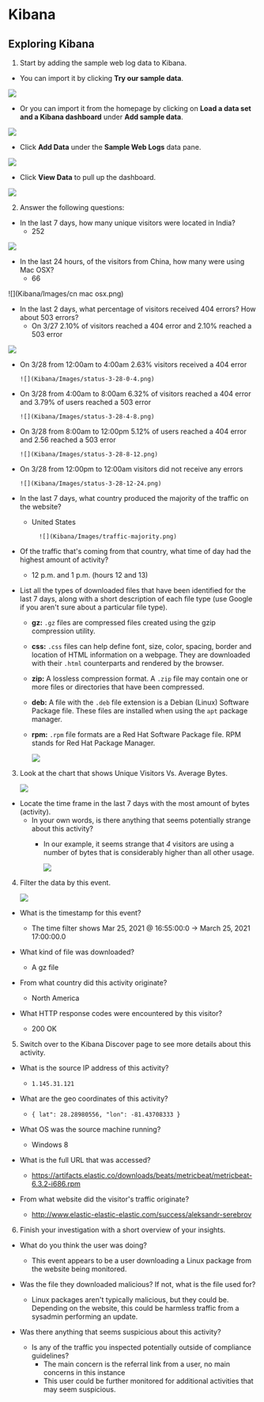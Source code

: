 # Kibana

## Exploring Kibana

1. Start by adding the sample web log data to Kibana.

- You can import it by clicking **Try our sample data**.

![](Images/Welcome.png)

- Or you can import it from the homepage by clicking on **Load a data set and a Kibana dashboard** under **Add sample data**.

![](Images/add-data.png)

- Click **Add Data** under the **Sample Web Logs** data pane.

![](Images/sampledata.png)

- Click **View Data** to pull up the dashboard.

![](Images/view-data.png)

2. Answer the following questions:

- In the last 7 days, how many unique visitors were located in India?
  - 252

![](Images/unique-visitors.png)


- In the last 24 hours, of the visitors from China, how many were using Mac OSX?
  - 66

![](Kibana/Images/cn mac osx.png)

- In the last 2 days, what percentage of visitors received 404 errors? How about 503 errors?
  - On 3/27 2.10% of visitors reached a 404 error and 2.10% reached a 503 error  

![](Kibana/Images/status-3-27.png)

  - On 3/28 from 12:00am to 4:00am 2.63% visitors received a 404 error

        ![](Kibana/Images/status-3-28-0-4.png)

  - On 3/28 from 4:00am to 8:00am 6.32% of visitors reached a 404 error and 3.79% of users reached a 503 error

        ![](Kibana/Images/status-3-28-4-8.png)

  - On 3/28 from 8:00am to 12:00pm 5.12% of users reached a 404 error and 2.56 reached a 503 error

        ![](Kibana/Images/status-3-28-8-12.png)

  - On 3/28 from 12:00pm to 12:00am visitors did not receive any errors

        ![](Kibana/Images/status-3-28-12-24.png)

- In the last 7 days, what country produced the majority of the traffic on the website?
  - United States

          ![](Kibana/Images/traffic-majority.png)

- Of the traffic that's coming from that country, what time of day had the highest amount of activity?
  - 12 p.m. and 1 p.m. (hours 12 and 13)

- List all the types of downloaded files that have been identified for the last 7 days, along with a short description of each file type (use Google if you aren't sure about a particular file type).

  - **gz:** `.gz` files are compressed files created using the gzip compression utility.

  - **css:** `.css` files can help define font, size, color, spacing, border and location of HTML information on a webpage. They are downloaded with their `.html` counterparts and rendered by the browser.

  - **zip:** A lossless compression format. A `.zip` file may contain one or more files or directories that have been compressed.

  - **deb:** A file with the `.deb` file extension is a Debian (Linux) Software Package file. These files are installed when using the `apt` package manager.

  - **rpm:** `.rpm` file formats are a Red Hat Software Package file. RPM stands for Red Hat Package Manager.

       ![](Kibana/Images/downloaded-files.png)

3. Look at the chart that shows Unique Visitors Vs. Average Bytes.

    ![](Kibana/Images/users-vs-bytes.png)

- Locate the time frame in the last 7 days with the most amount of bytes (activity).
  - In your own words, is there anything that seems potentially strange about this activity?
    - In our example, it seems strange that _4_ visitors are using a number of bytes that is considerably higher than all other usage.

         ![](Kibana/Images/usage.png)

4. Filter the data by this event.

     ![](Kibana/Images/event-details.png)

- What is the timestamp for this event?
  - The time filter shows Mar 25, 2021 @ 16:55:00:0 -> March 25, 2021 17:00:00.0

- What kind of file was downloaded?
  - A gz file

- From what country did this activity originate?
  - North America

- What HTTP response codes were encountered by this visitor?
  - 200 OK


5. Switch over to the Kibana Discover page to see more details about this activity.
- What is the source IP address of this activity?
  - `1.145.31.121`

- What are the geo coordinates of this activity?
  - `{ lat": 28.28980556, "lon": -81.43708333 }`

- What OS was the source machine running?
  - Windows 8

- What is the full URL that was accessed?
  - https://artifacts.elastic.co/downloads/beats/metricbeat/metricbeat-6.3.2-i686.rpm

- From what website did the visitor's traffic originate?
  - http://www.elastic-elastic-elastic.com/success/aleksandr-serebrov


6. Finish your investigation with a short overview of your insights.
- What do you think the user was doing?
  - This event appears to be a user downloading a Linux package from the website being monitored.

- Was the file they downloaded malicious? If not, what is the file used for?
  - Linux packages aren't typically malicious, but they could be. Depending on the website, this could be harmless traffic from a sysadmin performing an update.

- Was there anything that seems suspicious about this activity?
  - Is any of the traffic you inspected potentially outside of compliance guidelines?
    - The main concern is the referral link from a user, no main concerns in this instance
    -  This user could be further monitored for additional activities that may seem suspicious.
